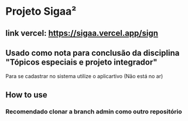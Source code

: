 # Projeto Sigaa²
## link vercel: https://sigaa.vercel.app/sign
## Usado como nota para conclusão da disciplina "Tópicos especiais e projeto integrador"
Para se cadastrar no sistema utilize o aplicartivo (Não está no ar)

## How to use
### Recomendado clonar a branch admin como outro repositório
